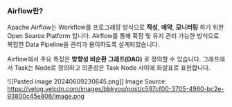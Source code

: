 ### Airflow란?
Apache Airflow는 Workflow를 프로그래밍 방식으로 **작성**, **예약**, **모니터링** 하기 위한 Open Soarce Platform 입니다.
Airflow를 통해 확장 및 유지 관리 가능한 방식으로 복잡한 Data Pipeline을 관리가 용이하도록 설계되었습니다.

Airflow에서 주요 특징은 **방향성 비순환 그래프(DAG)** 로 정의할 수 있습니다.
그래프에서 Task는 Node로 정의하고 의존성은 Task Node 사이에 화살표로 표현합니다.

![[Pasted image 20240609230645.png]]
Image Source: https://velog.velcdn.com/images/bbkyoo/post/c597cf00-3705-4960-bc2e-93800c45e806/image.png

